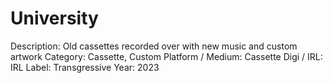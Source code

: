 # University

Description: Old cassettes recorded over with new music and custom artwork
Category: Cassette, Custom
Platform / Medium: Cassette
Digi / IRL: IRL
Label: Transgressive
Year: 2023